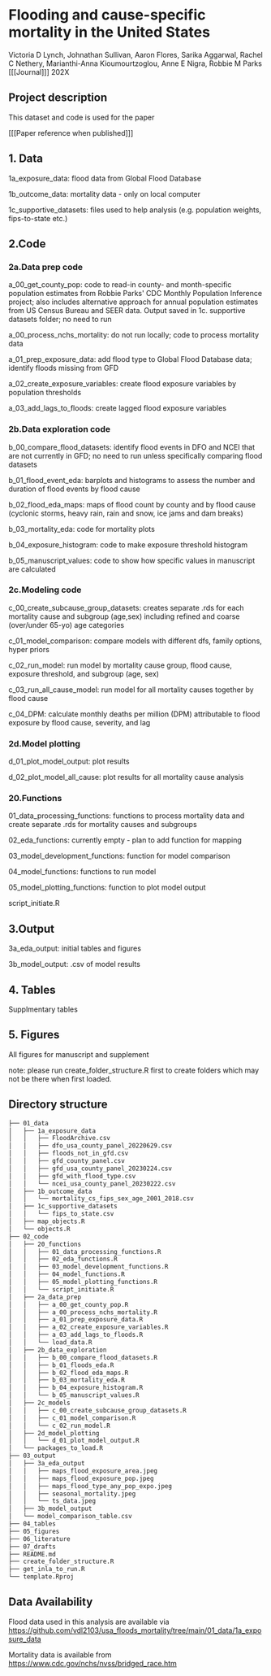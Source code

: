 # Flooding and cause-specific mortality in the United States
Victoria D Lynch, Johnathan Sullivan, Aaron Flores, Sarika Aggarwal, Rachel C Nethery, Marianthi-Anna Kioumourtzoglou, Anne E Nigra, Robbie M Parks
[[[Journal]]] 202X

## Project description

This dataset and code is used for the paper

[[[Paper reference when published]]]

## 1. Data
1a_exposure_data: flood data from Global Flood Database 

1b_outcome_data: mortality data - only on local computer 

1c_supportive_datasets: files used to help analysis (e.g. population weights, fips-to-state etc.)

## 2.Code 

### 2a.Data prep code
a_00_get_county_pop: code to read-in county- and month-specific population estimates from Robbie Parks' CDC Monthly Population Inference project; also includes alternative approach for annual population estimates from US Census Bureau and SEER data. Output saved in 1c. supportive datasets folder; no need to run 

a_00_process_nchs_mortality: do not run locally; code to process mortality data 

a_01_prep_exposure_data: add flood type to Global Flood Database data; identify floods missing from GFD

a_02_create_exposure_variables: create flood exposure variables by population thresholds 

a_03_add_lags_to_floods: create lagged flood exposure variables 

### 2b.Data exploration code
b_00_compare_flood_datasets: identify flood events in DFO and NCEI that are not currently in GFD; no need to run unless specifically comparing flood datasets

b_01_flood_event_eda: barplots and histograms to assess the number and duration of flood events by flood cause 

b_02_flood_eda_maps: maps of flood count by county and by flood cause (cyclonic storms, heavy rain, rain and snow, ice jams and dam breaks)

b_03_mortality_eda: code for mortality plots

b_04_exposure_histogram: code to make exposure threshold histogram

b_05_manuscript_values: code to show how specific values in manuscript are calculated

### 2c.Modeling code
c_00_create_subcause_group_datasets: creates separate .rds for each mortality cause and subgroup (age,sex) including refined and coarse (over/under 65-yo) age categories

c_01_model_comparison: compare models with different dfs, family options, hyper priors

c_02_run_model: run model by mortality cause group, flood cause, exposure threshold, and subgroup (age, sex)

c_03_run_all_cause_model: run model for all mortality causes together by flood cause

c_04_DPM: calculate monthly deaths per million (DPM) attributable to flood exposure by flood cause, severity, and lag 

### 2d.Model plotting
d_01_plot_model_output: plot results

d_02_plot_model_all_cause: plot results for all mortality cause analysis 

### 20.Functions
01_data_processing_functions: functions to process mortality data and create separate .rds for mortality causes and subgroups

02_eda_functions: currently empty - plan to add function for mapping 

03_model_development_functions: function for model comparison

04_model_functions: functions to run model

05_model_plotting_functions: function to plot model output 

script_initiate.R

## 3.Output
3a_eda_output: initial tables and figures 

3b_model_output: .csv of model results 

## 4. Tables
Supplmentary tables

## 5. Figures
All figures for manuscript and supplement 

note: please run create_folder_structure.R first to create folders which may not be there when first loaded.

## Directory structure

```md
├── 01_data
│   ├── 1a_exposure_data
│   │   ├── FloodArchive.csv
│   │   ├── dfo_usa_county_panel_20220629.csv
│   │   ├── floods_not_in_gfd.csv
│   │   ├── gfd_county_panel.csv
│   │   ├── gfd_usa_county_panel_20230224.csv
│   │   ├── gfd_with_flood_type.csv
│   │   └── ncei_usa_county_panel_20230222.csv
│   ├── 1b_outcome_data
│   │   └── mortality_cs_fips_sex_age_2001_2018.csv
│   ├── 1c_supportive_datasets
│   │   └── fips_to_state.csv
│   ├── map_objects.R
│   └── objects.R
├── 02_code
│   ├── 20_functions
│   │   ├── 01_data_processing_functions.R
│   │   ├── 02_eda_functions.R
│   │   ├── 03_model_development_functions.R
│   │   ├── 04_model_functions.R
│   │   ├── 05_model_plotting_functions.R
│   │   └── script_initiate.R
│   ├── 2a_data_prep
│   │   ├── a_00_get_county_pop.R
│   │   ├── a_00_process_nchs_mortality.R
│   │   ├── a_01_prep_exposure_data.R
│   │   ├── a_02_create_exposure_variables.R
│   │   ├── a_03_add_lags_to_floods.R
│   │   └── load_data.R
│   ├── 2b_data_exploration
│   │   ├── b_00_compare_flood_datasets.R
│   │   ├── b_01_floods_eda.R
│   │   ├── b_02_flood_eda_maps.R
│   │   ├── b_03_mortality_eda.R
│   │   ├── b_04_exposure_histogram.R
│   │   └── b_05_manuscript_values.R
│   ├── 2c_models
│   │   ├── c_00_create_subcause_group_datasets.R
│   │   ├── c_01_model_comparison.R
│   │   └── c_02_run_model.R
│   ├── 2d_model_plotting
│   │   └── d_01_plot_model_output.R
│   └── packages_to_load.R
├── 03_output
│   ├── 3a_eda_output
│   │   ├── maps_flood_exposure_area.jpeg
│   │   ├── maps_flood_exposure_pop.jpeg
│   │   ├── maps_flood_type_any_pop_expo.jpeg
│   │   ├── seasonal_mortality.jpeg
│   │   └── ts_data.jpeg
│   ├── 3b_model_output
│   └── model_comparison_table.csv
├── 04_tables
├── 05_figures
├── 06_literature
├── 07_drafts
├── README.md
├── create_folder_structure.R
├── get_inla_to_run.R
└── template.Rproj
```

## Data Availability 
Flood data used in this analysis are available via https://github.com/vdl2103/usa_floods_mortality/tree/main/01_data/1a_exposure_data

Mortality data is available from https://www.cdc.gov/nchs/nvss/bridged_race.htm



